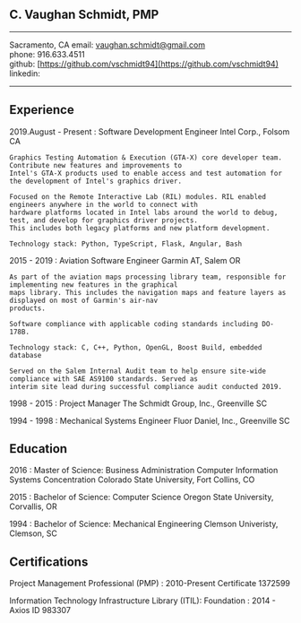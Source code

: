
C. Vaughan Schmidt, PMP
-----------------------

--------------------------

Sacramento, CA
email: [vaughan.schmidt@gmail.com](mailto:vaughan.schmidt@gmail.com)  
phone: 916.633.4511  
github: [https://github.com/vschmidt94](https://github.com/vschmidt94)  
linkedin:  

--------------------------

Experience
----------

2019.August - Present
:   Software Development Engineer
    Intel Corp., Folsom CA
    
    Graphics Testing Automation & Execution (GTA-X) core developer team. Contribute new features and improvements to
    Intel's GTA-X products used to enable access and test automation for the development of Intel's graphics driver.
    
    Focused on the Remote Interactive Lab (RIL) modules. RIL enabled engineers anywhere in the world to connect with
    hardware platforms located in Intel labs around the world to debug, test, and develop for graphics driver projects.
    This includes both legacy platforms and new platform development. 
    
    Technology stack: Python, TypeScript, Flask, Angular, Bash
   
2015 - 2019
:   Aviation Software Engineer
    Garmin AT, Salem OR
    
    As part of the aviation maps processing library team, responsible for implementing new features in the graphical
    maps library. This includes the navigation maps and feature layers as displayed on most of Garmin's air-nav
    products.
    
    Software compliance with applicable coding standards including DO-178B.
    
    Technology stack: C, C++, Python, OpenGL, Boost Build, embedded database
    
    Served on the Salem Internal Audit team to help ensure site-wide compliance with SAE AS9100 standards. Served as
    interim site lead during successful compliance audit conducted 2019.
    
1998 - 2015
:   Project Manager
    The Schmidt Group, Inc., Greenville SC
    
1994 - 1998
:   Mechanical Systems Engineer
    Fluor Daniel, Inc., Greenville SC

Education
---------

2016
:   Master of Science: Business Administration
    Computer Information Systems Concentration
    Colorado State University, Fort Collins, CO


2015
:   Bachelor of Science: Computer Science
    Oregon State University, Corvallis, OR


1994
:   Bachelor of Science: Mechanical Engineering
    Clemson Univeristy, Clemson, SC


Certifications
--------------
Project Management Professional (PMP)
:   2010-Present
    Certificate 1372599

Information Technology Infrastructure Library (ITIL): Foundation
:   2014 - Axios ID 983307

    

    
    

